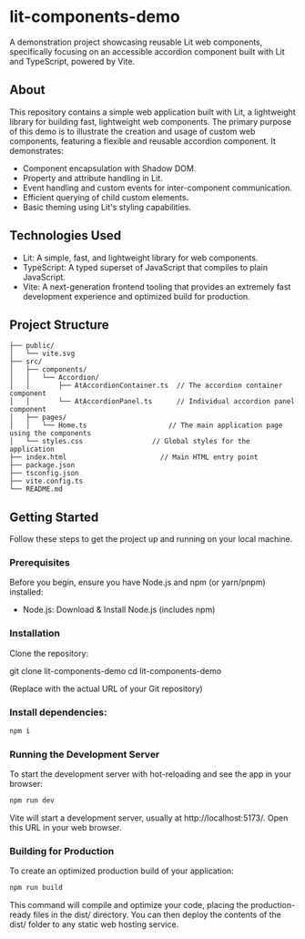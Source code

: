 # lit-components-demo

A demonstration project showcasing reusable Lit web components, specifically focusing on an accessible accordion component built with Lit and TypeScript, powered by Vite.

## About
This repository contains a simple web application built with Lit, a lightweight library for building fast, lightweight web components. The primary purpose of this demo is to illustrate the creation and usage of custom web components, featuring a flexible and reusable accordion component. It demonstrates:

- Component encapsulation with Shadow DOM.
- Property and attribute handling in Lit.
- Event handling and custom events for inter-component communication.
- Efficient querying of child custom elements.
- Basic theming using Lit's styling capabilities.

## Technologies Used
- Lit: A simple, fast, and lightweight library for web components.
- TypeScript: A typed superset of JavaScript that compiles to plain JavaScript.
- Vite: A next-generation frontend tooling that provides an extremely fast development experience and optimized build for production.

## Project Structure
```plaintext
├── public/
│   └── vite.svg
├── src/
│   ├── components/
│   │   └── Accordion/
│   │       ├── AtAccordionContainer.ts  // The accordion container component
│   │       └── AtAccordionPanel.ts      // Individual accordion panel component
│   ├── pages/
│   │   └── Home.ts                    // The main application page using the components
│   └── styles.css                 // Global styles for the application
├── index.html                       // Main HTML entry point
├── package.json
├── tsconfig.json
├── vite.config.ts
└── README.md
```

## Getting Started
Follow these steps to get the project up and running on your local machine.

### Prerequisites
Before you begin, ensure you have Node.js and npm (or yarn/pnpm) installed:

- Node.js: Download & Install Node.js (includes npm)

### Installation
Clone the repository:

git clone <your-repository-url> lit-components-demo
cd lit-components-demo

(Replace <your-repository-url> with the actual URL of your Git repository)

### Install dependencies:

```bash
npm i
```

### Running the Development Server
To start the development server with hot-reloading and see the app in your browser:

```bash
npm run dev
```

Vite will start a development server, usually at http://localhost:5173/. Open this URL in your web browser.

### Building for Production
To create an optimized production build of your application:

```bash
npm run build
```

This command will compile and optimize your code, placing the production-ready files in the dist/ directory. You can then deploy the contents of the dist/ folder to any static web hosting service.